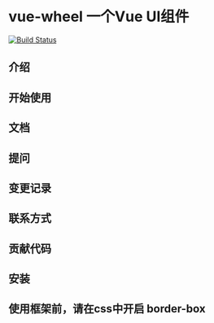# vue-wheel 一个Vue UI组件
[![Build Status](https://travis-ci.org/qq919006380/vue-wheel.svg?branch=master)](https://travis-ci.org/qq919006380/vue-wheel)
## 介绍

## 开始使用

## 文档

## 提问

## 变更记录

## 联系方式

## 贡献代码

## 安装

## 使用框架前，请在css中开启 border-box
